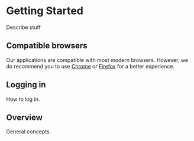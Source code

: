 # Getting Started
Describe stuff

## Compatible browsers
Our applications are compatible with most modern browsers. However, we do recommend you to use [Chrome](https://www.google.com/chrome/) or [Firefox](https://www.mozilla.org/firefox/) for a better experience.

## Logging in
How to log in.

## Overview
General concepts.
<!--stackedit_data:
eyJoaXN0b3J5IjpbLTY2MzkxNjAyNV19
-->